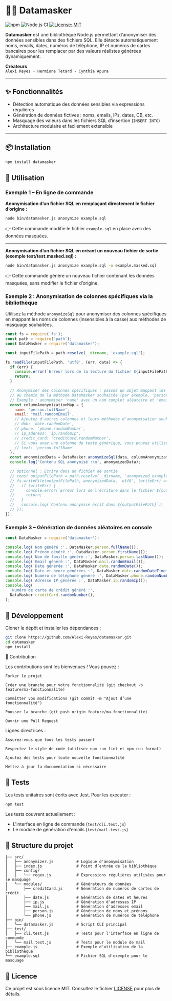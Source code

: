 # 🕵️‍♂️ Datamasker

![npm](https://img.shields.io/npm/v/datamasker)
![Node.js CI](https://img.shields.io/github/actions/workflow/status/Alexi-Reyes/datamasker/node.js.yml?branch=main)
[![License: MIT](https://img.shields.io/badge/License-MIT-yellow.svg)](https://opensource.org/licenses/MIT)

**Datamasker** est une bibliothèque Node.js permettant d’anonymiser des données sensibles dans des fichiers SQL.
Elle détecte automatiquement noms, emails, dates, numéros de téléphone, IP et numéros de cartes bancaires pour les remplacer
par des valeurs réalistes générées dynamiquement.

**Créateurs**  
`Alexi Reyes - Hermione Tetard - Cynthia Apura`

---

## ✨ Fonctionnalités

- Détection automatique des données sensibles via expressions régulières
- Génération de données fictives : noms, emails, IPs, dates, CB, etc.
- Masquage des valeurs dans les fichiers SQL d’insertion (`INSERT INTO`)
- Architecture modulaire et facilement extensible

---

## 📦 Installation

```bash
npm install datamasker
```

## 🚀 Utilisation

### Exemple 1 – En ligne de commande

**Anonymisation d’un fichier SQL en remplaçant directement le fichier d’origine :**

```bash
node bin/datamasker.js anonymize example.sql
```

👉 Cette commande modifie le fichier `example.sql` en place avec des données masquées.

---

**Anonymisation d’un fichier SQL en créant un nouveau fichier de sortie (exemple test/test.masked.sql) :**

```bash
node bin/datamasker.js anonymize example.sql -o example.masked.sql
```

👉 Cette commande génère un nouveau fichier contenant les données masquées, sans modifier le fichier d’origine.

### Exemple 2 : Anonymisation de colonnes spécifiques via la bibliothèque

Utilisez la méthode `anonymizeSql` pour anonymiser des colonnes spécifiques en mappant les noms de colonnes (insensibles à la casse) aux méthodes de masquage souhaitées.

```javascript
const fs = require('fs');
const path = require('path');
const DataMasker = require('datamasker');

const inputFilePath = path.resolve(__dirname, 'example.sql');

fs.readFile(inputFilePath, 'utf8', (err, data) => {
  if (err) {
    console.error(`Erreur lors de la lecture du fichier ${inputFilePath}:`, err);
    return;
  }

  // Anonymiser des colonnes spécifiques : passez un objet mappant les noms de colonnes (insensibles à la majuscule)
  // au chemin de la méthode DataMasker souhaitée (par exemple, 'person.fullName', 'mail.randomEmail').
  // Exemple : anonymiser 'name' avec un nom complet aléatoire et 'email' avec un email aléatoire.
  const columnAnonymizationMap = {
    name: 'person.fullName',
    email: 'mail.randomEmail',
    // Ajoutez d'autres colonnes et leurs méthodes d'anonymisation souhaitées ici :
    // dob: 'date.randomDate',
    // phone: 'phone.randomNumber',
    // ip_address: 'ip.randomIp',
    // credit_card: 'creditCard.randomNumber',
    // Si vous avez une colonne de texte générique, vous pouvez utiliser :
    // text: 'person.fullName'
  };
  const anonymizedData = DataMasker.anonymizeSql(data, columnAnonymizationMap);
  console.log('Contenu SQL anonymisé :\n', anonymizedData);

  // Optionnel : Écrire dans un fichier de sortie
  // const outputFilePath = path.resolve(__dirname, 'anonymized_example.sql');
  // fs.writeFile(outputFilePath, anonymizedData, 'utf8', (writeErr) => {
  //   if (writeErr) {
  //     console.error(`Erreur lors de l'écriture dans le fichier ${outputFilePath}:`, writeErr);
  //     return;
  //   }
  //   console.log(`Contenu anonymisé écrit dans ${outputFilePath}`);
  // });
});
```


### Exemple 3 – Génération de données aléatoires en console

```js
const DataMasker = require('datamasker');

console.log('Nom généré :', DataMasker.person.fullName());
console.log('Prénom généré :', DataMasker.person.firstName());
console.log('Nom de famille généré :', DataMasker.person.lastName());
console.log('Email généré :', DataMasker.mail.randomEmail());
console.log('Date générée :', DataMasker.date.randomDate());
console.log('Date et heure générées :', DataMasker.date.randomDateTime());
console.log('Numéro de téléphone généré :', DataMasker.phone.randomNumber());
console.log('Adresse IP générée :', DataMasker.ip.randomIp());
console.log(
  'Numéro de carte de crédit généré :',
  DataMasker.creditCard.randomNumber(),
);
```

## 🔧 Développement

Cloner le dépôt et installer les dépendances :

```bash
git clone https://github.com/Alexi-Reyes/datamasker.git
cd datamasker
npm install
```

🤝 Contribution

Les contributions sont les bienvenues ! Vous pouvez :

    Forker le projet

    Créer une branche pour votre fonctionnalité (git checkout -b feature/ma-fonctionnalite)

    Committer vos modifications (git commit -m "Ajout d’une fonctionnalité")

    Pousser la branche (git push origin feature/ma-fonctionnalite)

    Ouvrir une Pull Request

Lignes directrices :

    Assurez-vous que tous les tests passent

    Respectez le style de code (utilisez npm run lint et npm run format)

    Ajoutez des tests pour toute nouvelle fonctionnalité

    Mettez à jour la documentation si nécessaire

## 🧪 Tests

Les tests unitaires sont écrits avec Jest. Pour les exécuter :

```bash
npm test
```

Les tests couvrent actuellement :
- L'interface en ligne de commande (`test/cli.test.js`)
- Le module de génération d'emails (`test/mail.test.js`)

## 📁 Structure du projet

```
├── src/
│   ├── anonymizer.js          # Logique d'anonymisation
│   ├── index.js               # Point d’entrée de la bibliothèque
│   ├── config/
│   │   └── regex.js           # Expressions régulières utilisées pour le masquage
│   └── modules/               # Générateurs de données
│       ├── creditCard.js      # Génération de numéros de cartes de crédit
│       ├── date.js            # Génération de dates et heures
│       ├── ip.js              # Génération d'adresses IP
│       ├── mail.js            # Génération d'adresses email
│       ├── person.js          # Génération de noms et prénoms
│       └── phone.js           # Génération de numéros de téléphone
├── bin/
│   └── datamasker.js          # Script CLI principal
├── test/
│   ├── cli.test.js            # Tests pour l'interface en ligne de commande
│   └── mail.test.js           # Tests pour le module de mail
├── example.js                 # Exemple d'utilisation de la bibliothèque
└── example.sql                # Fichier SQL d'exemple pour le masquage
```

## 📄 Licence

Ce projet est sous licence MIT. Consultez le fichier [LICENSE](LICENSE) pour plus de détails.
